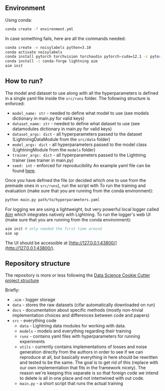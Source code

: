 
## Environment

Using conda:
```bash
conda create -f environment.yml
```

In case something fails, here are all the commands needed:
```bash
conda create -n noisylabels python=3.10
conda activate noisylabels
conda install pytorch torchvision torchaudio pytorch-cuda=12.1 -c pytorch -c nvidia
conda install -c conda-forge lightning aim
aim init
```

## How to run?
The model and dataset to use along with all the hyperparameters is defined in a single yaml file inside the `src/runs` folder. The following structure is enforced:
- `model_name: str` - needed to define what model to use (see models dictionary in main.py for valid keys)
- `dataset_name: str` - needed to define what dataset to use (see datamodules dictionary in main.py for valid keys)
- `dataset_args: dict` - all hyperparameters passed to the dataset (LightninigDataModule from the `src/data` folder)
- `model_args: dict` - all hyperparameters passed to the model class (LightningModule from the `models` folder)
- `trainer_args: dict` - all hyperparameters passed to the Lightning trainer (see trainer in main.py)
- `seed: int` - enforced for reproducibility
An example yaml file can be found [here](https://github.com/KlemenVovk/noisy-labels/blob/master/src/runs/cores2_cifar10.yaml).

Once you have defined the file (or decided which one to use from the premade ones in `src/runs`), run the script with
To run the training and evaluation (make sure that you are running from the conda environment):
```bash
python main.py path/to/hyperparameters.yaml
```

For logging we are using a lightweight, but very powerful local logger called [Aim](https://aimstack.readthedocs.io/en/latest/) which integrates natively with Lightning. To run the logger's web UI (make sure that you are running from the conda environment):
```bash
aim init # only needed the first time around
aim up
```
The UI should be accessible at [http://127.0.0.1:43800/](http://127.0.0.1:43800/).

## Repository structure

The repository is more or less following the [Data Science Cookie Cutter project structure](https://drivendata.github.io/cookiecutter-data-science/)

Briefly:
- `.aim` - logger storage
- `data` - stores the raw datasets (cifar automatically downloaded on run)
- `docs` - documentation about specific methods (mostly non-trivial implementation choices and differences between code and papers)
- `src` - everything code
  - `data` - Lightning data modules for working with data.
  - `models` - models and everything regarding their training
  - `runs` - contains yaml files with hyperparameters for running experiments
  - `utils` - currently contains implementations of losses and noise generation directly from the authors in order to see if we can reproduce at all, but basically everything in here should be rewritten and tested to be the same. The goal is to get rid of this (replace with our own implementation that fits in the framework nicely). The reason we're keeping this separate is so that foreign code we intend to delete is all in one place and not intertwined with out code.
  - `main.py` - a short script that runs the actual training

